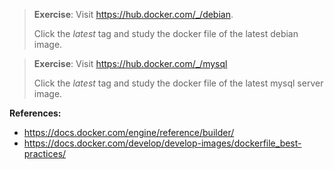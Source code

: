 
> **Exercise**: 
> Visit https://hub.docker.com/_/debian. 
> 
> Click the *latest* tag and study the docker file of the latest debian image.
> 



> **Exercise**: 
> Visit https://hub.docker.com/_/mysql 
> 
> Click the *latest* tag and study the docker file of the latest mysql server image.
> 


**References:**

* https://docs.docker.com/engine/reference/builder/
* https://docs.docker.com/develop/develop-images/dockerfile_best-practices/